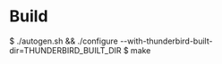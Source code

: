 Build
=====

 $ ./autogen.sh && ./configure --with-thunderbird-built-dir=THUNDERBIRD_BUILT_DIR
 $ make
